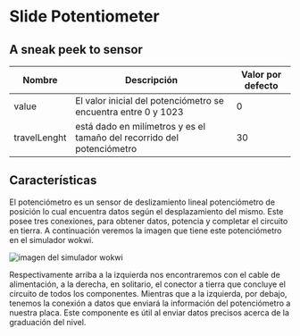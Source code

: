 # Slide Potentiometer
## A sneak peek to sensor


| **Nombre**   | **Descripción**                                                        | **Valor por defecto** |
|--------------|------------------------------------------------------------------------|-----------------------|
| value        | El valor inicial del potenciómetro se encuentra entre 0 y 1023         | 0                     |
| travelLenght | está dado en milímetros y es el tamaño del recorrido del potenciómetro | 30                    |


## Características
El potenciómetro es un sensor de deslizamiento lineal potenciómetro de posición lo cual encuentra datos según el desplazamiento del mismo. Este posee tres conexiones, para obtener datos, potencia y completar el circuito en tierra. A continuación veremos la imagen que tiene este potenciómetro en el simulador wokwi.

![imagen del simulador wokwi](https://github.com/Barny-Claus/Slide-Potentiometer/blob/main/Potenciometro.JPG)

Respectivamente arriba a la izquierda nos encontraremos con el cable de alimentación, a la derecha, en solitario, el conector a tierra que concluye el circuito de todos los componentes. Mientras que a la izquierda, por debajo, tenemos la conexión a datos que enviará la información del potenciómetro a nuestra placa. Este componente es útil al enviar datos precisos acerca de la graduación del nivel.
